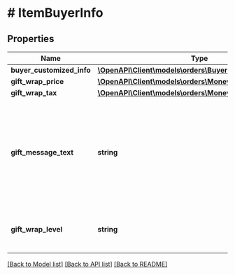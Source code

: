 # # ItemBuyerInfo

## Properties

Name | Type | Description | Notes
------------ | ------------- | ------------- | -------------
**buyer_customized_info** | [**\OpenAPI\Client\models\orders\BuyerCustomizedInfoDetail**](BuyerCustomizedInfoDetail.md) |  | [optional]
**gift_wrap_price** | [**\OpenAPI\Client\models\orders\Money**](Money.md) |  | [optional]
**gift_wrap_tax** | [**\OpenAPI\Client\models\orders\Money**](Money.md) |  | [optional]
**gift_message_text** | **string** | A gift message provided by the buyer.  **Note**: This attribute is only available for MFN (fulfilled by seller) orders. | [optional]
**gift_wrap_level** | **string** | The gift wrap level specified by the buyer. | [optional]

[[Back to Model list]](../../README.md#models) [[Back to API list]](../../README.md#endpoints) [[Back to README]](../../README.md)
